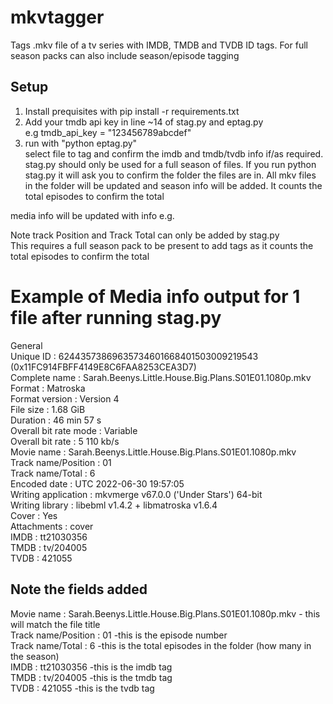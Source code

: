 # mkvtagger
Tags .mkv file of a tv series with IMDB, TMDB and TVDB ID tags. For full season packs can also include season/episode tagging  


## Setup   
1. Install prequisites with pip install -r requirements.txt    
2. Add your tmdb api key in line ~14 of stag.py and eptag.py   
e.g tmdb_api_key = "123456789abcdef"   
3. run with "python eptag.py"   
select file to tag and confirm the imdb and tmdb/tvdb info if/as required.   
stag.py should only be used for a full season of files. If you run python stag.py it will ask you to confirm the folder the files are in. All mkv files in the folder will be updated and season info will be added. It counts the total episodes to confirm the total   
   
media info will be updated with info e.g.   
   
Note track Position and Track Total can only be added by stag.py   
This requires a full season pack to be present to add tags as it counts the total episodes to confirm the total   
   
# Example of Media info output for 1 file after running stag.py
General   
Unique ID                                : 62443573869635734601668401503009219543 (0x11FC914FBFF4149E8C6FAA8253CEA3D7)   
Complete name                            : Sarah.Beenys.Little.House.Big.Plans.S01E01.1080p.mkv   
Format                                   : Matroska   
Format version                           : Version 4   
File size                                : 1.68 GiB   
Duration                                 : 46 min 57 s   
Overall bit rate mode                    : Variable   
Overall bit rate                         : 5 110 kb/s   
Movie name                               : Sarah.Beenys.Little.House.Big.Plans.S01E01.1080p.mkv   
Track name/Position                      : 01   
Track name/Total                         : 6   
Encoded date                             : UTC 2022-06-30 19:57:05   
Writing application                      : mkvmerge v67.0.0 ('Under Stars') 64-bit   
Writing library                          : libebml v1.4.2 + libmatroska v1.6.4   
Cover                                    : Yes  
Attachments                              : cover  
IMDB                                     : tt21030356   
TMDB                                     : tv/204005   
TVDB                                     : 421055   

## Note the fields added   
Movie name                               : Sarah.Beenys.Little.House.Big.Plans.S01E01.1080p.mkv - this will match the file title  
Track name/Position                      : 01 -this is the episode number   
Track name/Total                         : 6 -this is the total episodes in the folder (how many in the season)   
IMDB                                     : tt21030356 -this is the imdb tag   
TMDB                                     : tv/204005 -this is the tmdb tag   
TVDB                                     : 421055 -this is the tvdb tag   
